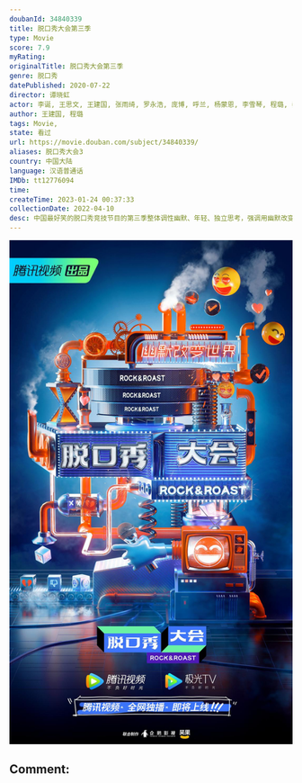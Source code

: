 ```yaml
---
doubanId: 34840339
title: 脱口秀大会第三季
type: Movie
score: 7.9
myRating: 
originalTitle: 脱口秀大会第三季
genre: 脱口秀
datePublished: 2020-07-22
director: 谭晓虹
actor: 李诞, 王思文, 王建国, 张雨绮, 罗永浩, 庞博, 呼兰, 杨蒙恩, 李雪琴, 程璐, 秦昊, 沈腾, 徐峥, 大张伟, 杨天真, 汪苏泷, 周奇墨, 李云迪, 黄圣依, 王勉, 吐提古丽·热杰, 诺拉, 伟大爷, 何广智, 王俊霖, 马思纯, 梁海源, 胡豆豆, 皮球, 赵晓卉, 江梓浩, 孟川, 颜怡, 颜悦, 小块, 航哥, 李昊石, 潘越, 小北, 杨波, 吴星辰, 陈晓靖, 杨磊, 杨笠, 张博洋
author: 王建国, 程璐
tags: Movie, 
state: 看过
url: https://movie.douban.com/subject/34840339/
aliases: 脱口秀大会3
country: 中国大陆
language: 汉语普通话
IMDb: tt12776094
time: 
createTime: 2023-01-24 00:37:33
collectionDate: 2022-04-10
desc: 中国最好笑的脱口秀竞技节目的第三季整体调性幽默、年轻、独立思考，强调用幽默改变世界。本季节目赛制进一步升级，通过不同赛制完整呈现选手独立性格。话题和时事的结合，也将全面展现多元观点，建立行业标准，还原...
---
```


![image](assets/p2613921861.jpg)

Comment: 
---

